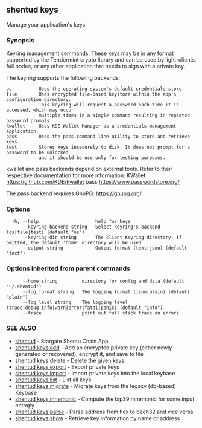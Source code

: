 ## shentud keys

Manage your application's keys

### Synopsis

Keyring management commands. These keys may be in any format supported by the
Tendermint crypto library and can be used by light-clients, full nodes, or any other application
that needs to sign with a private key.

The keyring supports the following backends:

    os          Uses the operating system's default credentials store.
    file        Uses encrypted file-based keystore within the app's configuration directory.
                This keyring will request a password each time it is accessed, which may occur
                multiple times in a single command resulting in repeated password prompts.
    kwallet     Uses KDE Wallet Manager as a credentials management application.
    pass        Uses the pass command line utility to store and retrieve keys.
    test        Stores keys insecurely to disk. It does not prompt for a password to be unlocked
                and it should be use only for testing purposes.

kwallet and pass backends depend on external tools. Refer to their respective documentation for more
information:
    KWallet     https://github.com/KDE/kwallet
    pass        https://www.passwordstore.org/

The pass backend requires GnuPG: https://gnupg.org/


### Options

```
  -h, --help                     help for keys
      --keyring-backend string   Select keyring's backend (os|file|test) (default "os")
      --keyring-dir string       The client Keyring directory; if omitted, the default 'home' directory will be used
      --output string            Output format (text|json) (default "text")
```

### Options inherited from parent commands

```
      --home string         directory for config and data (default "~/.shentud")
      --log_format string   The logging format (json|plain) (default "plain")
      --log_level string    The logging level (trace|debug|info|warn|error|fatal|panic) (default "info")
      --trace               print out full stack trace on errors
```

### SEE ALSO

* [shentud](shentud.md)	 - Stargate Shentu Chain App
* [shentud keys add](shentud_keys_add.md)	 - Add an encrypted private key (either newly generated or recovered), encrypt it, and save to <name> file
* [shentud keys delete](shentud_keys_delete.md)	 - Delete the given keys
* [shentud keys export](shentud_keys_export.md)	 - Export private keys
* [shentud keys import](shentud_keys_import.md)	 - Import private keys into the local keybase
* [shentud keys list](shentud_keys_list.md)	 - List all keys
* [shentud keys migrate](shentud_keys_migrate.md)	 - Migrate keys from the legacy (db-based) Keybase
* [shentud keys mnemonic](shentud_keys_mnemonic.md)	 - Compute the bip39 mnemonic for some input entropy
* [shentud keys parse](shentud_keys_parse.md)	 - Parse address from hex to bech32 and vice versa
* [shentud keys show](shentud_keys_show.md)	 - Retrieve key information by name or address


